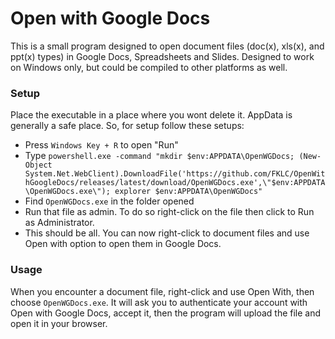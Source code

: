 # Open with Google Docs
This is a small program designed to open document files (doc(x), xls(x), and ppt(x) types) in Google Docs, Spreadsheets and Slides. Designed to work on Windows only, but could be compiled to other platforms as well.

### Setup
Place the executable in a place where you wont delete it. AppData is generally a safe place. So, for setup follow these setups:
- Press `Windows Key + R` to open "Run"
- Type `powershell.exe -command "mkdir $env:APPDATA\OpenWGDocs; (New-Object System.Net.WebClient).DownloadFile('https://github.com/FKLC/OpenWithGoogleDocs/releases/latest/download/OpenWGDocs.exe',\"$env:APPDATA\OpenWGDocs.exe\"); explorer $env:APPDATA\OpenWGDocs"`
- Find `OpenWGDocs.exe` in the folder opened
- Run that file as admin. To do so right-click on the file then click to Run as Administrator.
- This should be all. You can now right-click to document files and use Open with option to open them in Google Docs.

### Usage
When you encounter a document file, right-click and use Open With, then choose `OpenWGDocs.exe`. It will ask you to authenticate your account with Open with Google Docs, accept it, then the program will upload the file and open it in your browser.